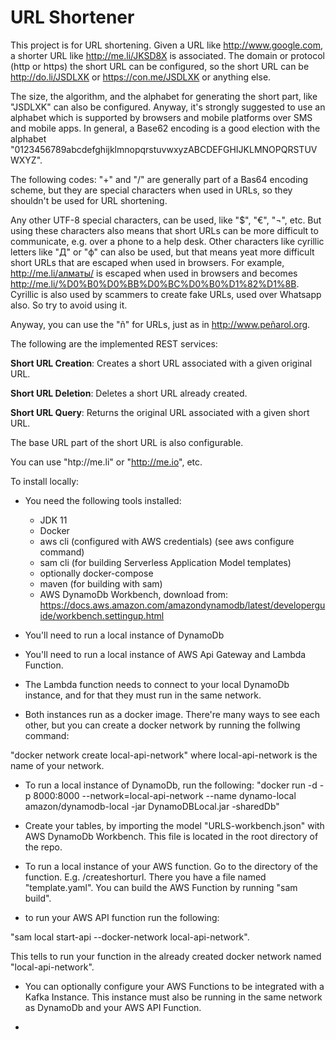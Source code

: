 # URL Shortener 
This project is for URL shortening.
Given a URL like http://www.google.com, a shorter URL like http://me.li/JKSD8X is associated. 
The domain or protocol (http or https) the short URL can be configured, so the short URL can be http://do.li/JSDLXK or https://con.me/JSDLXK or anything else.

The size, the algorithm, and the alphabet for generating the short part, like "JSDLXK" can also be configured. Anyway, it's strongly suggested to use an alphabet which is supported by browsers and mobile platforms over SMS and mobile apps. In general, a Base62 encoding is a good election with the alphabet "0123456789abcdefghijklmnopqrstuvwxyzABCDEFGHIJKLMNOPQRSTUVWXYZ". 

The following codes: "+" and "/" are generally part of a Bas64 encoding scheme, but they are special characters when used in URLs, so they shouldn't be used for URL shortening. 

Any other UTF-8 special characters, can be used, like "$", "€", "¬", etc. But using these characters also means that short URLs can be more difficult to communicate, e.g. over a phone to a help desk. Other characters like cyrillic letters like "Д" or "ф" can also be used, but that means yeat more difficult short URLs that are escaped when used in browsers. For example, http://me.li/алматы/ is escaped when used in browsers and becomes http://me.li/%D0%B0%D0%BB%D0%BC%D0%B0%D1%82%D1%8B. Cyrillic is also used by scammers to create fake URLs, used over Whatsapp also. So try to avoid using it.

Anyway, you can use the "ñ" for URLs, just as in http://www.peñarol.org.

The following are the implemented REST services:

 **Short URL Creation**: Creates a short URL associated with a given original URL.
 
 **Short URL Deletion**: Deletes a short URL already created.

 **Short URL Query**: Returns the original URL associated with a given short URL.
 
 The base URL part of the short URL is also configurable. 
 
 You can use "htp://me.li" or "http://me.io", etc.

 To install locally:


- You need the following tools installed:
    - JDK 11
    - Docker
    - aws cli (configured with AWS credentials) (see aws configure command)
    - sam cli (for building Serverless Application Model templates)
    - optionally docker-compose
    - maven (for building with sam)
    - AWS DynamoDb Workbench, download from:
    https://docs.aws.amazon.com/amazondynamodb/latest/developerguide/workbench.settingup.html

- You'll need to run a local instance of DynamoDb

- You'll need to run a local instance of AWS Api Gateway and Lambda Function.

- The Lambda function needs to connect to your local DynamoDb instance, 
  and for that they must run in the same network.

- Both instances run as a docker image. There're many ways to see each other, but you can create a docker network by running the follwing command:

"docker network create local-api-network" where local-api-network is the name of your network.

- To run a local instance of DynamoDb, run the following:
"docker run -d -p 8000:8000 --network=local-api-network --name dynamo-local amazon/dynamodb-local -jar DynamoDBLocal.jar -sharedDb"

- Create your tables, by importing the model "URLS-workbench.json" with AWS DynamoDb Workbench. This file is located in the root directory of the repo.

- To run a local instance of your AWS function. Go to the directory of the function. E.g. /createshorturl. There you have a file named "template.yaml". You can build the AWS Function by running "sam build".

- to run your AWS API function run the following:

"sam local start-api --docker-network local-api-network". 

This tells to run your function in the already created docker network named "local-api-network". 

- You can optionally configure your AWS Functions to be integrated with a Kafka Instance. This instance must also be running in the same network as DynamoDb and your AWS API Function.

- 
